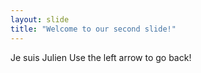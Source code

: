 ```yaml
---
layout: slide
title: "Welcome to our second slide!"
---
```

Je suis Julien
Use the left arrow to go back!

